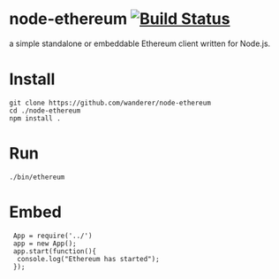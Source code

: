 node-ethereum [![Build Status](https://travis-ci.org/wanderer/node-ethereum.svg?branch=master)](https://travis-ci.org/wanderer/node-ethereum)
===============

a simple standalone or embeddable Ethereum client written for Node.js.

Install
===
`git clone https://github.com/wanderer/node-ethereum`  
`cd ./node-ethereum`  
`npm install .`

Run
===
`./bin/ethereum`

Embed
===
```javacsript
 App = require('../')
 app = new App();
 app.start(function(){
  console.log("Ethereum has started");
 });
```
